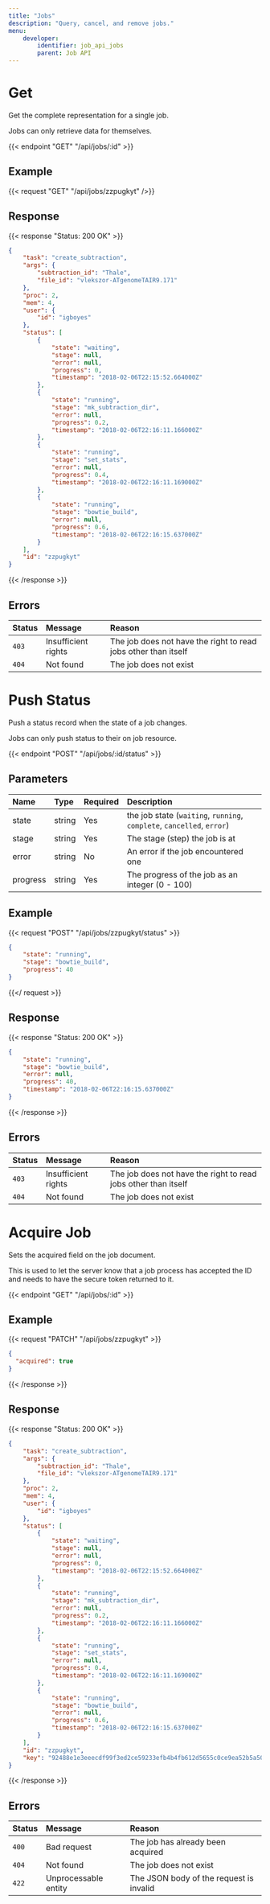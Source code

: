 ```yaml
---
title: "Jobs"
description: "Query, cancel, and remove jobs."
menu:
    developer:
        identifier: job_api_jobs
        parent: Job API
---
```


# Get

Get the complete representation for a single job.

Jobs can only retrieve data for themselves.

{{< endpoint "GET" "/api/jobs/:id" >}}

## Example

{{< request "GET" "/api/jobs/zzpugkyt" />}}

## Response

{{< response "Status: 200 OK" >}}
```json
{
    "task": "create_subtraction",
    "args": {
        "subtraction_id": "Thale",
        "file_id": "vlekszor-ATgenomeTAIR9.171"
    },
    "proc": 2,
    "mem": 4,
    "user": {
        "id": "igboyes"
    },
    "status": [
        {
            "state": "waiting",
            "stage": null,
            "error": null,
            "progress": 0,
            "timestamp": "2018-02-06T22:15:52.664000Z"
        },
        {
            "state": "running",
            "stage": "mk_subtraction_dir",
            "error": null,
            "progress": 0.2,
            "timestamp": "2018-02-06T22:16:11.166000Z"
        },
        {
            "state": "running",
            "stage": "set_stats",
            "error": null,
            "progress": 0.4,
            "timestamp": "2018-02-06T22:16:11.169000Z"
        },
        {
            "state": "running",
            "stage": "bowtie_build",
            "error": null,
            "progress": 0.6,
            "timestamp": "2018-02-06T22:16:15.637000Z"
        }
    ],
    "id": "zzpugkyt"
}
```
{{< /response >}}

## Errors

| Status | Message             | Reason                                                         |
| :----- | :------------------ | :------------------------------------------------------------- |
| `403`  | Insufficient rights | The job does not have the right to read jobs other than itself |
| `404`  | Not found           | The job does not exist                                         |

# Push Status

Push a status record when the state of a job changes.

Jobs can only push status to their on job resource.

{{< endpoint "POST" "/api/jobs/:id/status" >}}


## Parameters
| Name     | Type   | Required | Description                                                            |
| :------- | :----- | :------- | :--------------------------------------------------------------------- |
| state    | string | Yes      | the job state (`waiting`, `running`, `complete`, `cancelled`, `error`) |
| stage    | string | Yes      | The stage (step) the job is at                                         |
| error    | string | No       | An error if the job encountered one                                    |
| progress | string | Yes      | The progress of the job as an integer (0 - 100)                        |

## Example

{{< request "POST" "/api/jobs/zzpugkyt/status" >}}
```json
{
    "state": "running",
    "stage": "bowtie_build",
    "progress": 40
}
```
{{</ request >}}

## Response

{{< response "Status: 200 OK" >}}
```json
{
    "state": "running",
    "stage": "bowtie_build",
    "error": null,
    "progress": 40,
    "timestamp": "2018-02-06T22:16:15.637000Z"
}
```
{{< /response >}}

## Errors

| Status | Message             | Reason                                                         |
| :----- | :------------------ | :------------------------------------------------------------- |
| `403`  | Insufficient rights | The job does not have the right to read jobs other than itself |
| `404`  | Not found           | The job does not exist                                         |

# Acquire Job

Sets the acquired field on the job document.

This is used to let the server know that a job process has accepted the ID and needs to have
the secure token returned to it.

{{< endpoint "GET" "/api/jobs/:id" >}}

## Example

{{< request "PATCH" "/api/jobs/zzpugkyt" >}}
```json
{
  "acquired": true
}
```
{{< /response >}}

## Response

{{< response "Status: 200 OK" >}}
```json
{
    "task": "create_subtraction",
    "args": {
        "subtraction_id": "Thale",
        "file_id": "vlekszor-ATgenomeTAIR9.171"
    },
    "proc": 2,
    "mem": 4,
    "user": {
        "id": "igboyes"
    },
    "status": [
        {
            "state": "waiting",
            "stage": null,
            "error": null,
            "progress": 0,
            "timestamp": "2018-02-06T22:15:52.664000Z"
        },
        {
            "state": "running",
            "stage": "mk_subtraction_dir",
            "error": null,
            "progress": 0.2,
            "timestamp": "2018-02-06T22:16:11.166000Z"
        },
        {
            "state": "running",
            "stage": "set_stats",
            "error": null,
            "progress": 0.4,
            "timestamp": "2018-02-06T22:16:11.169000Z"
        },
        {
            "state": "running",
            "stage": "bowtie_build",
            "error": null,
            "progress": 0.6,
            "timestamp": "2018-02-06T22:16:15.637000Z"
        }
    ],
    "id": "zzpugkyt",
    "key": "92488e1e3eeecdf99f3ed2ce59233efb4b4fb612d5655c0ce9ea52b5a502e655"
}
```
{{< /response >}}

## Errors

| Status | Message             | Reason                                                         |
| :----- | :------------------ | :------------------------------------------------------------- |
| `400`  | Bad request         |  The job has already been acquired                             | 
| `404`  | Not found           |  The job does not exist                                        |
| `422`  | Unprocessable entity |  The JSON body of the request is invalid                      |
